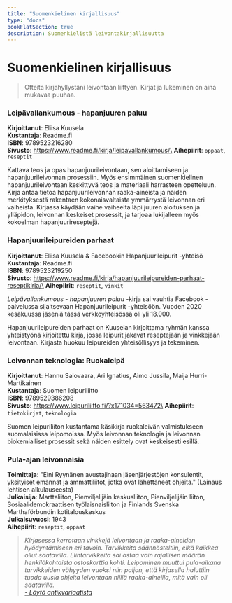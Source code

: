 ```yaml
---
title: "Suomenkielinen kirjallisuus"
type: "docs"
bookFlatSection: true
description: Suomenkielistä leivontakirjallisuutta
---
```


# Suomenkielinen kirjallisuus

> Otteita kirjahyllystäni leivontaan liittyen.
> Kirjat ja lukeminen on aina mukavaa puuhaa.

### Leipävallankumous - hapanjuuren paluu

**Kirjoittanut**: Eliisa Kuusela\
**Kustantaja**: Readme.fi\
**ISBN**: 9789523216280\
**Sivusto**: https://www.readme.fi/kirja/leipavallankumous/\
**Aihepiirit**: `oppaat`, `reseptit`

Kattava teos ja opas hapanjuurileivontaan, sen aloittamiseen ja
hapanjuurileivonnan prosessiin. Myös ensimmäinen suomenkielinen
hapanjuurileivontaan keskittyvä teos ja materiaali harrasteen opetteluun. Kirja antaa
tietoa hapanjuurileivonnan raaka-aineista ja näiden merkityksestä 
rakentaen kokonaisvaltaista ymmärrystä leivonnan eri vaiheista.
Kirjassa käydään vaihe vaiheelta läpi juuren aloituksen ja ylläpidon, leivonnan 
keskeiset prosessit, ja tarjoaa lukijalleen myös kokoelman hapanjuurireseptejä.

### Hapanjuurileipureiden parhaat

**Kirjoittanut**: Eliisa Kuusela & Facebookin Hapanjuurileipurit -yhteisö\
**Kustantaja**: Readme.fi\
**ISBN**: 9789523219250\
**Sivusto**: https://www.readme.fi/kirja/hapanjuurileipureiden-parhaat-reseptikirja/\
**Aihepiirit**: `reseptit`, `vinkit`

*Leipävallankumous - hapanjuuren paluu* -kirja 
sai vauhtia Facebook -palvelussa sijaitsevaan Hapanjuurileipurit -yhteisöön. 
Vuoden 2020 kesäkuussa jäseniä tässä verkkoyhteisössä oli yli 18.000.

Hapanjuurileipureiden parhaat on Kuuselan kirjoittama ryhmän
kanssa yhteistyönä kirjoitettu kirja, jossa leipurit jakavat reseptejään
ja vinkkejään leivontaan. Kirjasta huokuu leipureiden yhteisöllisyys ja
tekeminen.

### Leivonnan teknologia: Ruokaleipä
**Kirjoittanut**: Hannu Salovaara, Ari Ignatius, Aimo Jussila, Maija Hurri-Martikainen\
**Kustantaja**: Suomen leipuriliitto\
**ISBN**: 9789529386208\
**Sivusto**: https://www.leipuriliitto.fi/?x171034=563472\
**Aihepiirit**: `tietokirjat`, `teknologia`

Suomen leipuriliiton kustantama käsikirja ruokaleivän valmistukseen suomalaisissa leipomoissa.
Myös leivonnan teknologia ja leivonnan biokemialliset prosessit sekä näiden esittely 
ovat keskeisesti esillä.

### Pula-ajan leivonnaisia
**Toimittaja**: "Eini Ryynänen avustajinaan jäsenjärjestöjen konsulentit, yksityiset
emännät ja ammattiliitot, jotka ovat lähettäneet ohjeita." (Lainaus lehtisen alkulauseesta)\
**Julkaisija**: Marttaliiton, Pienviljelijäin keskusliiton, Pienviljelijäin liiton,
Sosiaalidemokraattisen työlaisnaisliiton ja Finlands Svenska Marthaförbundin kotitalouskeskus\
**Julkaisuvuosi**: 1943\
**Aihepiirit**: `reseptit`, `oppaat`

> _Kirjasessa kerrotaan vinkkejä leivontaan ja raaka-aineiden hyödyntämiseen eri tavoin._
> _Tarvikkeita säännösteltiin, eikä kaikkea ollut saatavilla. Elintarvikkeita sai_
> _ostaa vain rajallisen määrän henkilökohtaista ostoskorttia kohti. Leipominen muuttui_
> _pula-aikana tarvikkeiden vähyyden vuoksi niin paljon, että kirjasella_
> _haluttiin tuoda uusia ohjeita leivontaan niillä raaka-aineilla, mitä vain oli saatavilla._\
> _[- Löytö antikvariaatista](/posts/löytö-antikvariaatista)_